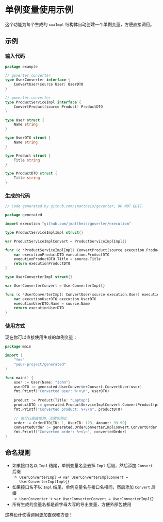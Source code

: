 # 单例变量使用示例

这个功能为每个生成的 `xxxImpl` 结构体自动创建一个单例变量，方便直接调用。

## 示例

### 输入代码

```go
package example

// goverter:converter
type UserConverter interface {
    ConvertUser(source User) UserDTO
}

// goverter:converter  
type ProductServiceImpl interface {
    ConvertProduct(source Product) ProductDTO
}

type User struct {
    Name string
}

type UserDTO struct {
    Name string
}

type Product struct {
    Title string
}

type ProductDTO struct {
    Title string
}
```

### 生成的代码

```go
// Code generated by github.com/jmattheis/goverter, DO NOT EDIT.

package generated

import execution "github.com/jmattheis/goverter/execution"

type ProductServiceImplImpl struct{}

var ProductServiceImplConvert = ProductServiceImplImpl{}

func (c *ProductServiceImplImpl) ConvertProduct(source execution.Product) execution.ProductDTO {
    var executionProductDTO execution.ProductDTO
    executionProductDTO.Title = source.Title
    return executionProductDTO
}

type UserConverterImpl struct{}

var UserConverterConvert = UserConverterImpl{}

func (c *UserConverterImpl) ConvertUser(source execution.User) execution.UserDTO {
    var executionUserDTO execution.UserDTO
    executionUserDTO.Name = source.Name
    return executionUserDTO
}
```

### 使用方式

现在你可以直接使用生成的单例变量：

```go
package main

import (
    "fmt"
    "your-project/generated"
)

func main() {
    user := User{Name: "John"}
    userDTO := generated.UserConverterConvert.ConvertUser(user)
    fmt.Printf("Converted user: %+v\n", userDTO)
    
    product := Product{Title: "Laptop"}
    productDTO := generated.ProductServiceImplConvert.ConvertProduct(product)
    fmt.Printf("Converted product: %+v\n", productDTO)
    
    // 也可以直接使用，无需实例化
    order := OrderDTO{ID: 1, UserID: 123, Amount: 99.99}
    convertedOrder := generated.OrderConverterImplConvert.ConvertOrder(order)
    fmt.Printf("Converted order: %+v\n", convertedOrder)
}
```

## 命名规则

- 如果接口名以 `Impl` 结尾，单例变量名会去掉 `Impl` 后缀，然后添加 `Convert` 后缀
  - `UserConverterImpl` → `var UserConverterImplConvert = UserConverterImplImpl{}`
- 如果接口名不以 `Impl` 结尾，单例变量名与接口名相同，然后添加 `Convert` 后缀
  - `UserConverter` → `var UserConverterConvert = UserConverterImpl{}`
- 所有生成的变量名都是首字母大写的导出变量，方便外部包使用

这样设计使得调用更加直观和方便！